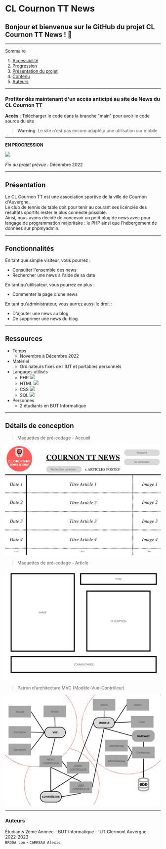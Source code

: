 # **CL Cournon TT News**

## Bonjour et bienvenue sur le GitHub du projet CL Cournon TT News !  👋

*******

Sommaire 
 1. [Accessibilité](#acces)
 2. [Progression](#progression)
 3. [Présentation du projet](#presentation)
 4. [Contenu](#contenu)
 5. [Auteurs](#auteurs)

*******

<div id='acces'/>

### Profiter dès maintenant d'un accès anticipé au site de News du CL Cournon TT

**Accès** : Télécharger le code dans la branche "main" pour avoir le code source du site

> **Warning**: Le site n'est pas encore adapté à une utilisation sur mobile  
*******

<div id='progression'/>

  __EN PROGRESSION__

![](https://geps.dev/progress/60)

  _Fin du projet prévue :_ Décembre 2022

*******

<div id='presentation'/>

## **Présentation**

Le CL Cournon TT est une association sportive de la ville de Cournon d'Auvergne.  
Le club de tennis de table doit pour tenir au courant ses licénciés des résultats sportifs rester le plus connecté possible.  
Ainsi, nous avons décidé de concevoir un petit blog de news avec pour langage de programmation majoritaire : le PHP ainsi que l'hébergement de données sur pĥpmyadmin.  

*******

<div id='contenu'/>

## Fonctionnalités

En tant que simple visiteur, vous pourrez :  
- Consulter l'ensemble des news 
- Rechercher une news à l'aide de sa date

En tant qu'utilisateur, vous pourrez en plus :
- Commenter la page d'une news

En tant qu'administrateur, vous aurrez aussi le droit : 
- D'ajouter une news au blog  
- De supprimer une news du blog   

*******

## Ressources

- Temps
    - Novembre à Décembre 2022  
- Matériel
    - Ordinateurs fixes de l'IUT et portables personnels   
- Langages utilisés
    - PHP ![](https://img.shields.io/badge/PHP-777BB4?style=for-the-badge&logo=php&logoColor=white)
    - HTML ![](https://img.shields.io/badge/HTML5-E34F26?style=for-the-badge&logo=html5&logoColor=white)
    - CSS ![](https://img.shields.io/badge/CSS3-1572B6?style=for-the-badge&logo=css3&logoColor=white)    
    - SQL ![](https://img.shields.io/badge/MySQL-005C84?style=for-the-badge&logo=mysql&logoColor=white)
- Personnes 
    - 2 étudiants en BUT Informatique

*******

## Détails de conception

> Maquettes de pré-codage - Accueil

![maquette_accueil](/imgREADME/MaquetteAccueil_CournonNews.jpg)   

> Maquettes de pré-codage - Article

![maquette_article](/imgREADME/MaquetteArticle_CournonNews.jpg)   

> Patron d'architecture MVC (Modèle-Vue-Contrôleur)

![mvc](/imgREADME/MVC_CournonNews.jpg) 

*******

<div id='auteurs'/>

### Auteurs

Étudiants 2ème Annnée - BUT Informatique - IUT Clermont Auvergne - 2022-2023  
`BRODA Lou` - `CARREAU Alexis`
